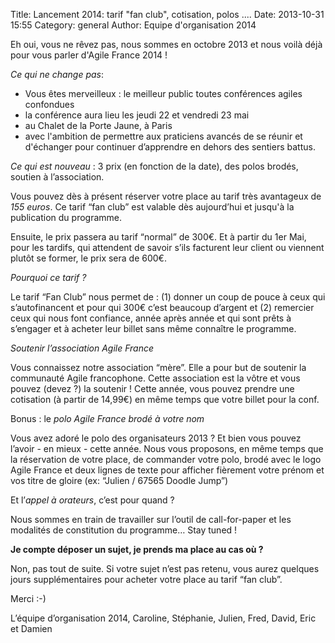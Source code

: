 Title: Lancement 2014: tarif "fan club", cotisation, polos ....
Date: 2013-10-31 15:55
Category: general
Author: Equipe d'organisation 2014

Eh oui, vous ne rêvez pas, nous sommes en octobre 2013 et nous voilà déjà pour vous parler d'Agile France 2014 !

*Ce qui ne change pas*:
- Vous êtes merveilleux : le meilleur public toutes conférences agiles confondues
- la conférence aura lieu les jeudi 22 et vendredi 23 mai
- au Chalet de la Porte Jaune, à Paris
- avec l'ambition de permettre aux praticiens avancés de se réunir et d'échanger pour continuer d’apprendre en dehors des sentiers battus.

*Ce qui est nouveau* : 3 prix (en fonction de la date), des polos brodés, soutien à l’association.

Vous pouvez dès à présent réserver votre place au tarif très avantageux de *155 euros*. Ce tarif “fan club” est valable dès aujourd’hui et jusqu'à la publication du programme.

Ensuite, le prix passera au tarif “normal” de 300€. Et à partir du 1er Mai, pour les tardifs, qui attendent de savoir s’ils facturent leur client ou viennent plutôt se former, le prix sera de 600€.

*Pourquoi ce tarif  ?*

Le tarif “Fan Club” nous permet de : (1) donner un coup de pouce à ceux qui s’autofinancent et pour qui 300€ c’est beaucoup d’argent et (2) remercier ceux qui nous font confiance, année après année et qui sont prêts à s’engager et à acheter leur billet sans même connaître le programme.

*Soutenir l’association Agile France*

Vous connaissez notre association “mère”. Elle a pour but de soutenir la communauté Agile francophone. Cette association est la vôtre et vous pouvez (devez ?) la soutenir ! Cette année, vous pouvez prendre une cotisation (à partir de 14,99€) en même temps que votre billet pour la conf.

Bonus : le *polo Agile France brodé à votre nom*

Vous avez adoré le polo des organisateurs 2013 ? Et bien vous pouvez l’avoir - en mieux - cette année. Nous vous proposons, en même temps que la réservation de votre place, de commander votre polo, brodé avec le logo Agile France et deux lignes de texte pour afficher fièrement votre prénom et vos titre de gloire (ex: “Julien / 67565 Doodle Jump”)

Et l’*appel à orateurs*, c’est pour quand ?

Nous sommes en train de travailler sur l’outil de call-for-paper et les modalités de constitution du programme… Stay tuned !

**Je compte déposer un sujet, je prends ma place au cas où ?**

Non, pas tout de suite. Si votre sujet n’est pas retenu, vous aurez quelques jours supplémentaires pour acheter votre place au tarif “fan club”.

Merci :-) 

L’équipe d’organisation 2014,
Caroline, Stéphanie, Julien, Fred, David, Eric et Damien

